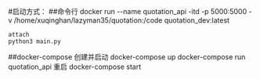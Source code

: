#启动方式：
##命令行
    docker run --name quotation_api -itd -p 5000:5000 -v /home/xuqinghan/lazyman35/quotation:/code quotation_dev:latest

    attach
    python3 main.py
##docker-compose
    创建并启动
    docker-compose up
    docker-compose run quotation_api
    重启
    docker-compose start